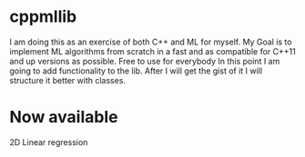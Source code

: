 # cppmllib
I am doing this as an exercise of both C++ and ML for myself.
My Goal is to implement ML algorithms from scratch in a fast and as compatible for C++11 and up versions as possible.
Free to use for everybody
In this point I am going to add functionality to the lib. After I will get the gist of it I will structure it better with classes.

# Now available
2D Linear regression

